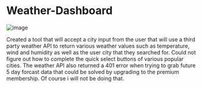 # Weather-Dashboard

![image](https://user-images.githubusercontent.com/49040064/197916596-2ce4e5ef-686d-4c3a-b92a-dd87b34a4506.png)


Created a tool that will accept a city input from the user that will use a third party weather API to return various weather values such as temperature, wind and humidity as well as the user city that they searched for. Could not figure out how to complete the quick select buttons of various popular cities. The weather API also returned a 401 error when trying to grab future 5 day forcast data that could be solved by upgrading to the premium membership. Of course i will not be doing that.
